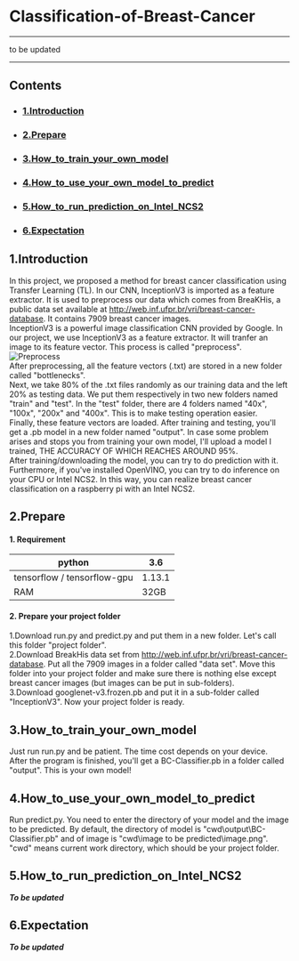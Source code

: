 # Classification-of-Breast-Cancer
---
 
to be updated
 
---
## Contents
* ### [1.Introduction](1.Introduction)
* ### [2.Prepare](2.Prepare)
* ### [3.How_to_train_your_own_model](3.How_to_train_your_own_model)
* ### [4.How_to_use_your_own_model_to_predict](4.How_to_use_your_own_model_to_classify_a_single_image)
* ### [5.How_to_run_prediction_on_Intel_NCS2](4.How_to_use_your_own_model_to_classify_a_single_image)
* ### [6.Expectation](4.How_to_use_your_own_model_to_classify_a_single_image)
## 1.Introduction
In this project, we proposed a method for breast cancer classification using Transfer Learning (TL). In our CNN, InceptionV3 is imported as a feature extractor. It is used to preprocess our data which comes from BreaKHis, a public data set available at http://web.inf.ufpr.br/vri/breast-cancer-database. It contains 7909 breast cancer images.  
InceptionV3 is a powerful image classification CNN provided by Google. In our project, we use InceptionV3 as a feature extractor. It will tranfer an image to its feature vector. This process is called "preprocess".  
![Preprocess](https://img-blog.csdnimg.cn/20190806170317582.png?x-oss-process=image/watermark,type_ZmFuZ3poZW5naGVpdGk,shadow_10,text_aHR0cHM6Ly9ibG9nLmNzZG4ubmV0L3dlaXhpbl80NDM0MDE5NA==,size_16,color_FFFFFF,t_70)  
After preprocessing, all the feature vectors (.txt) are stored in a new folder called "bottlenecks".  
Next, we take 80% of the .txt files randomly as our training data and the left 20% as testing data. We put them respectively in two new folders named "train" and "test". In the "test" folder, there are 4 folders named "40x", "100x", "200x" and "400x". This is to make testing operation easier.  
Finally, these feature vectors are loaded. After training and testing, you'll get a .pb model in a new folder named "output".
In case some problem arises and stops you from training your own model, I'll upload a model I trained, THE ACCURACY OF WHICH REACHES AROUND 95%.  
After training/downloading the model, you can try to do prediction with it.  
Furthermore, if you've installed OpenVINO, you can try to do inference on your CPU or Intel NCS2. In this way, you can realize breast cancer classification on a raspberry pi with an Intel NCS2.  
## 2.Prepare
#### 1. Requirement
|python|3.6  |
|--|--|
| tensorflow / tensorflow-gpu |1.13.1  |
| RAM |32GB|
#### 2. Prepare your project folder
1.Download run.py and predict.py and put them in a new folder. Let's call this folder "project folder".  
2.Download BreakHis data set from http://web.inf.ufpr.br/vri/breast-cancer-database. Put all the 7909 images in a folder called "data set". Move this folder into your project folder and make sure there is nothing else except breast cancer images (but images can be put in sub-folders).  
3.Download googlenet-v3.frozen.pb and put it in a sub-folder called "InceptionV3". Now your project folder is ready.  

## 3.How_to_train_your_own_model
Just run run.py and be patient. The time cost depends on your device.  
After the program is finished, you'll get a BC-Classifier.pb in a folder called "output". This is your own model!  
## 4.How_to_use_your_own_model_to_predict
Run predict.py. You need to enter the directory of your model and the image to be predicted. By default, the directory of model is "cwd\output\BC-Classifier.pb" and of image is "cwd\image to be predicted\image.png". "cwd" means current work directory, which should be your project folder.  
## 5.How_to_run_prediction_on_Intel_NCS2
***To be updated***
## 6.Expectation
***To be updated***

